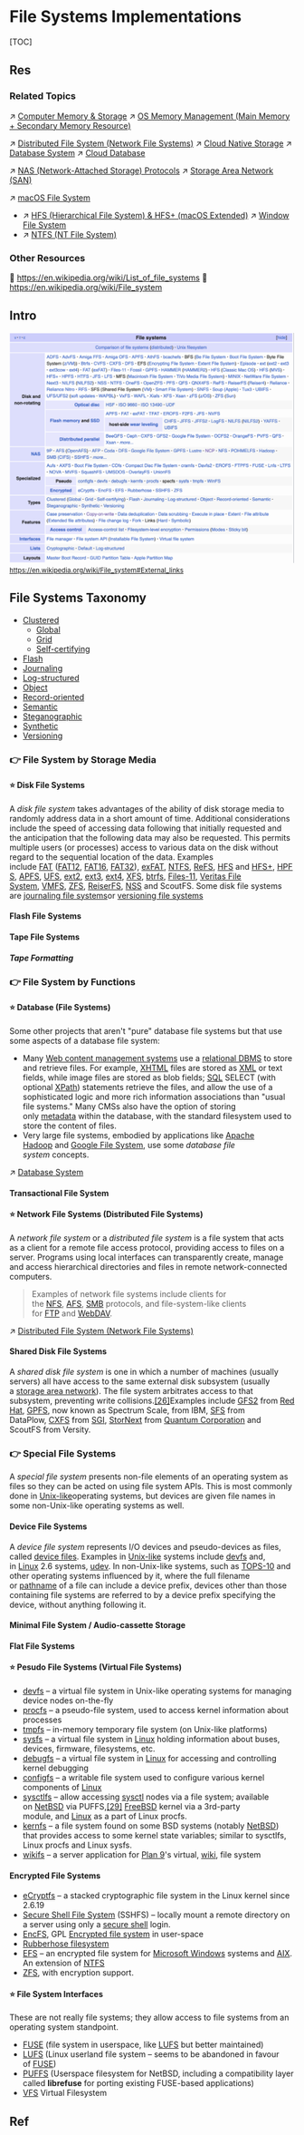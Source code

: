 # File Systems Implementations

[TOC]



## Res
### Related Topics
↗ [Computer Memory & Storage](../../../../../Computer%20Architecture/Computer%20Microarchitectures%20(Computer%20Organization)%20&%20von%20Neumann%20Model/Computer%20Memory%20&%20Storage/Computer%20Memory%20&%20Storage.md)
↗ [OS Memory Management (Main Memory + Secondary Memory Resource)](../../../../OS%20Memory%20Management%20(Main%20Memory%20+%20Secondary%20Memory%20Resource)/OS%20Memory%20Management%20(Main%20Memory%20+%20Secondary%20Memory%20Resource).md)

↗ [Distributed File System (Network File Systems)](../../../../../../../Information%20Systems%20&%20System%20Architecture%20Design/🌌%20Distributed%20Systems/Distributed%20Storaging/Distributed%20File%20System%20(Network%20File%20Systems)/Distributed%20File%20System%20(Network%20File%20Systems).md)
↗ [Cloud Native Storage](../../../../../../../Software%20Engineering/☁️%20Cloud%20Computing%20&%20Cloud%20Native/Cloud%20Operating%20System%20&%20Platform%20(System%20Level%20Engineering)/Cloud%20Runtime/Cloud%20Native%20Storage/Cloud%20Native%20Storage.md)
↗ [Database System](../../../../../../🍕%20Computer%20Storage%20&%20Database%20Systems/Database%20Systems/Database%20System.md)
↗ [Cloud Database](../../../../../../../Software%20Engineering/☁️%20Cloud%20Computing%20&%20Cloud%20Native/Dev(Sec)Ops%20(Application%20Level%20Engineering)/🛫%20Continuous%20Integration/Cloud%20Database.md)

↗ [NAS (Network-Attached Storage) Protocols](../../../../../../🏎️%20Computer%20Networking%20and%20Communication/📌%20Computer%20Networking%20Basics%20(Protocol%20Part)/0x01%20Application%20Layer/NAS%20(Network-Attached%20Storage)%20Protocols/NAS%20(Network-Attached%20Storage)%20Protocols.md)
↗ [Storage Area Network (SAN)](../../../../../../🏎️%20Computer%20Networking%20and%20Communication/📌%20Computer%20Networking%20Basics%20(Protocol%20Part)/0x06%20Data%20Link%20Layer/Switched%20LAN/Storage%20Area%20Network%20(SAN).md)

↗ [macOS File System](../../../../../../🥷🏼%20Operating%20Systems%20&%20Kernels%20(Engineering%20Part)/Apple%20Operating%20Systems/macOS%20(Derived%20From%20UNIX%20Family)/📌%20macOS%20Kernel%20(xnu)%20&%20Darwin/macOS%20IO%20&%20Files%20Management/macOS%20File%20System/macOS%20File%20System.md)
- ↗ [HFS (Hierarchical File System) & HFS+ (macOS Extended)](../../../../../../🥷🏼%20Operating%20Systems%20&%20Kernels%20(Engineering%20Part)/Apple%20Operating%20Systems/macOS%20(Derived%20From%20UNIX%20Family)/📌%20macOS%20Kernel%20(xnu)%20&%20Darwin/macOS%20IO%20&%20Files%20Management/macOS%20File%20System/🧃%20HFS%20(Hierarchical%20File%20System)%20&%20HFS+%20(macOS%20Extended)/HFS%20(Hierarchical%20File%20System)%20&%20HFS+%20(macOS%20Extended).md)
↗ [Window File System](../../../../../../🥷🏼%20Operating%20Systems%20&%20Kernels%20(Engineering%20Part)/Microsoft%20Operating%20Systems/Windows/📌%20Windows%20NT%20(New%20Technology)%20Kernel/Windows%20IO%20&%20Files%20Management/Windows%20File%20System/Window%20File%20System.md)
- ↗ [NTFS (NT File System)](../../../../../../🥷🏼%20Operating%20Systems%20&%20Kernels%20(Engineering%20Part)/Microsoft%20Operating%20Systems/Windows/📌%20Windows%20NT%20(New%20Technology)%20Kernel/Windows%20IO%20&%20Files%20Management/Windows%20File%20System/NTFS%20(NT%20File%20System)/NTFS%20(NT%20File%20System).md)


### Other Resources
📄 https://en.wikipedia.org/wiki/List_of_file_systems
📄 https://en.wikipedia.org/wiki/File_system



## Intro
![](../../../../../../../../Assets/Pics/Screenshot%202024-03-28%20at%2010.42.33%20AM.png)
<small><a>https://en.wikipedia.org/wiki/File_system#External_links</a></small>



## File Systems Taxonomy
- [Clustered](https://en.wikipedia.org/wiki/Clustered_file_system "Clustered file system") 
    - [Global](https://en.wikipedia.org/wiki/Global_file_system "Global file system")
    - [Grid](https://en.wikipedia.org/wiki/Grid_file_system "Grid file system")
    - [Self-certifying](https://en.wikipedia.org/wiki/Self-certifying_File_System "Self-certifying File System")
- [Flash](https://en.wikipedia.org/wiki/Flash_file_system "Flash file system")
- [Journaling](https://en.wikipedia.org/wiki/Journaling_file_system "Journaling file system")
- [Log-structured](https://en.wikipedia.org/wiki/Log-structured_file_system "Log-structured file system")
- [Object](https://en.wikipedia.org/wiki/Object_storage "Object storage")
- [Record-oriented](https://en.wikipedia.org/wiki/Record-oriented_filesystem "Record-oriented filesystem")
- [Semantic](https://en.wikipedia.org/wiki/Semantic_file_system "Semantic file system")
- [Steganographic](https://en.wikipedia.org/wiki/Steganographic_file_system "Steganographic file system")
- [Synthetic](https://en.wikipedia.org/wiki/Synthetic_file_system "Synthetic file system")
- [Versioning](https://en.wikipedia.org/wiki/Versioning_file_system "Versioning file system")



### 👉 File System by Storage Media
#### ⭐️ Disk File Systems
A _disk file system_ takes advantages of the ability of disk storage media to randomly address data in a short amount of time. Additional considerations include the speed of accessing data following that initially requested and the anticipation that the following data may also be requested. This permits multiple users (or processes) access to various data on the disk without regard to the sequential location of the data. Examples include [FAT](https://en.wikipedia.org/wiki/File_Allocation_Table "File Allocation Table") ([FAT12](https://en.wikipedia.org/wiki/FAT12 "FAT12"), [FAT16](https://en.wikipedia.org/wiki/FAT16 "FAT16"), [FAT32](https://en.wikipedia.org/wiki/FAT32)), [exFAT](https://en.wikipedia.org/wiki/ExFAT "ExFAT"), [NTFS](https://en.wikipedia.org/wiki/NTFS "NTFS"), [ReFS](https://en.wikipedia.org/wiki/ReFS "ReFS"), [HFS](https://en.wikipedia.org/wiki/Hierarchical_File_System_(Apple) "Hierarchical File System (Apple)") and [HFS+](https://en.wikipedia.org/wiki/HFS_Plus "HFS Plus"), [HPFS](https://en.wikipedia.org/wiki/High_Performance_File_System "High Performance File System"), [APFS](https://en.wikipedia.org/wiki/Apple_File_System "Apple File System"), [UFS](https://en.wikipedia.org/wiki/Unix_File_System "Unix File System"), [ext2](https://en.wikipedia.org/wiki/Ext2 "Ext2"), [ext3](https://en.wikipedia.org/wiki/Ext3 "Ext3"), [ext4](https://en.wikipedia.org/wiki/Ext4 "Ext4"), [XFS](https://en.wikipedia.org/wiki/XFS "XFS"), [btrfs](https://en.wikipedia.org/wiki/Btrfs "Btrfs"), [Files-11](https://en.wikipedia.org/wiki/Files-11 "Files-11"), [Veritas File System](https://en.wikipedia.org/wiki/Veritas_File_System "Veritas File System"), [VMFS](https://en.wikipedia.org/wiki/VMFS "VMFS"), [ZFS](https://en.wikipedia.org/wiki/ZFS "ZFS"), [ReiserFS](https://en.wikipedia.org/wiki/ReiserFS "ReiserFS"), [NSS](https://en.wikipedia.org/wiki/Novell_Storage_Services "Novell Storage Services") and ScoutFS. Some disk file systems are [journaling file systems](https://en.wikipedia.org/wiki/Journaling_file_system "Journaling file system")or [versioning file systems](https://en.wikipedia.org/wiki/Versioning_file_system "Versioning file system")
#### Flash File Systems
#### Tape File Systems
##### Tape Formatting


### 👉 File System by Functions
#### ⭐️ Database (File Systems)
Some other projects that aren't "pure" database file systems but that use some aspects of a database file system:

- Many [Web content management systems](https://en.wikipedia.org/wiki/Web_content_management_system "Web content management system") use a [relational DBMS](https://en.wikipedia.org/wiki/Database_management_system "Database management system") to store and retrieve files. For example, [XHTML](https://en.wikipedia.org/wiki/XHTML "XHTML") files are stored as [XML](https://en.wikipedia.org/wiki/XML "XML") or text fields, while image files are stored as blob fields; [SQL](https://en.wikipedia.org/wiki/SQL "SQL") SELECT (with optional [XPath](https://en.wikipedia.org/wiki/XPath "XPath")) statements retrieve the files, and allow the use of a sophisticated logic and more rich information associations than "usual file systems." Many CMSs also have the option of storing only [metadata](https://en.wikipedia.org/wiki/Metadata "Metadata") within the database, with the standard filesystem used to store the content of files.
- Very large file systems, embodied by applications like [Apache Hadoop](https://en.wikipedia.org/wiki/Apache_Hadoop "Apache Hadoop") and [Google File System](https://en.wikipedia.org/wiki/Google_File_System "Google File System"), use some _database file system_ concepts.

↗ [Database System](../../../../../../🍕%20Computer%20Storage%20&%20Database%20Systems/Database%20Systems/Database%20System.md)
#### Transactional File System
#### ⭐️ Network File Systems (Distributed File Systems)
A _network file system_ or a _distributed file system_ is a file system that acts as a client for a remote file access protocol, providing access to files on a server. Programs using local interfaces can transparently create, manage and access hierarchical directories and files in remote network-connected computers. 

> Examples of network file systems include clients for the [NFS](https://en.wikipedia.org/wiki/Network_File_System_(protocol) "Network File System (protocol)"), [AFS](https://en.wikipedia.org/wiki/Andrew_File_System "Andrew File System"), [SMB](https://en.wikipedia.org/wiki/Server_Message_Block "Server Message Block") protocols, and file-system-like clients for [FTP](https://en.wikipedia.org/wiki/File_Transfer_Protocol "File Transfer Protocol") and [WebDAV](https://en.wikipedia.org/wiki/WebDAV "WebDAV").

↗ [Distributed File System (Network File Systems)](../../../../../../../Information%20Systems%20&%20System%20Architecture%20Design/🌌%20Distributed%20Systems/Distributed%20Storaging/Distributed%20File%20System%20(Network%20File%20Systems)/Distributed%20File%20System%20(Network%20File%20Systems).md)
#### Shared Disk File Systems
A _shared disk file system_ is one in which a number of machines (usually servers) all have access to the same external disk subsystem (usually a [storage area network](https://en.wikipedia.org/wiki/Storage_area_network "Storage area network")). The file system arbitrates access to that subsystem, preventing write collisions.[[26]](https://en.wikipedia.org/wiki/File_system#cite_note-27)Examples include [GFS2](https://en.wikipedia.org/wiki/GFS2 "GFS2") from [Red Hat](https://en.wikipedia.org/wiki/Red_Hat "Red Hat"), [GPFS](https://en.wikipedia.org/wiki/IBM_General_Parallel_File_System "IBM General Parallel File System"), now known as Spectrum Scale, from IBM, [SFS](https://en.wikipedia.org/wiki/SAN_File_System "SAN File System") from DataPlow, [CXFS](https://en.wikipedia.org/wiki/CXFS "CXFS") from [SGI](https://en.wikipedia.org/wiki/Silicon_Graphics_International "Silicon Graphics International"), [StorNext](https://en.wikipedia.org/wiki/StorNext "StorNext") from [Quantum Corporation](https://en.wikipedia.org/wiki/Quantum_Corporation "Quantum Corporation") and ScoutFS from Versity.


### 👉 Special File Systems
A _special file system_ presents non-file elements of an operating system as files so they can be acted on using file system APIs. This is most commonly done in [Unix-like](https://en.wikipedia.org/wiki/Unix-like "Unix-like")operating systems, but devices are given file names in some non-Unix-like operating systems as well.
#### Device File Systems
A _device file system_ represents I/O devices and pseudo-devices as files, called [device files](https://en.wikipedia.org/wiki/Device_file "Device file"). Examples in [Unix-like](https://en.wikipedia.org/wiki/Unix-like "Unix-like") systems include [devfs](https://en.wikipedia.org/wiki/Devfs "Devfs") and, in [Linux](https://en.wikipedia.org/wiki/Linux "Linux") 2.6 systems, [udev](https://en.wikipedia.org/wiki/Udev "Udev"). In non-Unix-like systems, such as [TOPS-10](https://en.wikipedia.org/wiki/TOPS-10 "TOPS-10") and other operating systems influenced by it, where the full filename or [pathname](https://en.wikipedia.org/wiki/Pathname "Pathname") of a file can include a device prefix, devices other than those containing file systems are referred to by a device prefix specifying the device, without anything following it.
#### Minimal File System / Audio-cassette Storage
#### Flat File Systems
#### ⭐️ Pesudo File Systems (Virtual File Systems)
- [devfs](https://en.wikipedia.org/wiki/Devfs "Devfs") – a virtual file system in Unix-like operating systems for managing device nodes on-the-fly
- [procfs](https://en.wikipedia.org/wiki/Procfs "Procfs") – a pseudo-file system, used to access kernel information about processes
- [tmpfs](https://en.wikipedia.org/wiki/Tmpfs "Tmpfs") – in-memory temporary file system (on Unix-like platforms)
- [sysfs](https://en.wikipedia.org/wiki/Sysfs "Sysfs") – a virtual file system in [Linux](https://en.wikipedia.org/wiki/Linux_kernel "Linux kernel") holding information about buses, devices, firmware, filesystems, etc.
- [debugfs](https://en.wikipedia.org/wiki/Debugfs "Debugfs") – a virtual file system in [Linux](https://en.wikipedia.org/wiki/Linux_kernel "Linux kernel") for accessing and controlling kernel debugging
- [configfs](https://en.wikipedia.org/wiki/Configfs "Configfs") – a writable file system used to configure various kernel components of [Linux](https://en.wikipedia.org/wiki/Linux_kernel "Linux kernel")
- [sysctlfs](https://en.wikipedia.org/w/index.php?title=Sysctlfs&action=edit&redlink=1 "Sysctlfs (page does not exist)") – allow accessing [sysctl](https://en.wikipedia.org/wiki/Sysctl "Sysctl") nodes via a file system; available on [NetBSD](https://en.wikipedia.org/wiki/NetBSD "NetBSD") via PUFFS,[[29]](https://en.wikipedia.org/wiki/List_of_file_systems#cite_note-29) [FreeBSD](https://en.wikipedia.org/wiki/FreeBSD "FreeBSD") kernel via a 3rd-party module, and [Linux](https://en.wikipedia.org/wiki/Linux_kernel "Linux kernel") as a part of Linux procfs.
- [kernfs](https://en.wikipedia.org/wiki/Kernfs_(BSD) "Kernfs (BSD)") – a file system found on some BSD systems (notably [NetBSD](https://en.wikipedia.org/wiki/NetBSD "NetBSD")) that provides access to some kernel state variables; similar to sysctlfs, Linux procfs and Linux sysfs.
- [wikifs](https://en.wikipedia.org/wiki/Wikifs "Wikifs") – a server application for [Plan 9](https://en.wikipedia.org/wiki/Plan_9_from_Bell_Labs "Plan 9 from Bell Labs")'s virtual, [wiki](https://en.wikipedia.org/wiki/Wiki "Wiki"), file system
#### Encrypted File Systems
- [eCryptfs](https://en.wikipedia.org/wiki/ECryptfs "ECryptfs") – a stacked cryptographic file system in the Linux kernel since 2.6.19
- [Secure Shell File System](https://en.wikipedia.org/wiki/SSHFS "SSHFS") (SSHFS) – locally mount a remote directory on a server using only a [secure shell](https://en.wikipedia.org/wiki/Secure_shell "Secure shell") login.
- [EncFS](https://en.wikipedia.org/wiki/EncFS "EncFS"), GPL [Encrypted file system](https://en.wikipedia.org/wiki/Disk_encryption_software "Disk encryption software") in user-space
- [Rubberhose filesystem](https://en.wikipedia.org/wiki/MaruTukku "MaruTukku")
- [EFS](https://en.wikipedia.org/wiki/Encrypting_File_System "Encrypting File System") – an encrypted file system for [Microsoft Windows](https://en.wikipedia.org/wiki/Microsoft_Windows "Microsoft Windows") systems and [AIX](https://en.wikipedia.org/wiki/AIX_operating_system "AIX operating system"). An extension of [NTFS](https://en.wikipedia.org/wiki/NTFS "NTFS")
- [ZFS](https://en.wikipedia.org/wiki/ZFS "ZFS"), with encryption support.
#### ⭐️ File System Interfaces
These are not really file systems; they allow access to file systems from an operating system standpoint.
- [FUSE](https://en.wikipedia.org/wiki/FUSE_(linux) "FUSE (linux)") (file system in userspace, like [LUFS](https://en.wikipedia.org/wiki/Linux_Userland_Filesystem "Linux Userland Filesystem") but better maintained)
- [LUFS](https://en.wikipedia.org/wiki/Linux_Userland_Filesystem "Linux Userland Filesystem") (Linux userland file system – seems to be abandoned in favour of [FUSE](https://en.wikipedia.org/wiki/FUSE_(linux) "FUSE (linux)"))
- [PUFFS](https://en.wikipedia.org/w/index.php?title=Pass-to-Userspace_Framework_File_Fystem&action=edit&redlink=1 "Pass-to-Userspace Framework File Fystem (page does not exist)") (Userspace filesystem for NetBSD, including a compatibility layer called **librefuse** for porting existing FUSE-based applications)
- [VFS](https://en.wikipedia.org/wiki/Virtual_file_system "Virtual file system") Virtual Filesystem



## Ref
[👍 File system | Wikipedia]: https://en.wikipedia.org/wiki/File_system#
[👍 List of File Systems | Wikipedia]: https://en.wikipedia.org/wiki/List_of_file_systems

[如何选择文件系统：EXT4、Btrfs 和 XFS]: https://linux.cn/article-7083-1.html